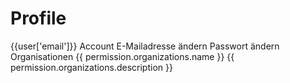 <script setup>
    import LoginForm from '../components/LoginForm.vue';
    import Credentials from '../components/Credentials.vue';
    import { ref, onMounted, getCurrentInstance } from 'vue';
    import { createClient } from '@supabase/supabase-js';
    import OrganizationsAdmins from '../components/organizations/OrganizationsAdmins.vue';
    import { withBase } from 'vitepress'

    const instance = getCurrentInstance();
    const apikey = instance.appContext.config.globalProperties.$apikey;
    const url = instance.appContext.config.globalProperties.$url;

    const supabase = createClient(url, apikey);

    const data = ref({});
    const access_token = ref('');
    const jwtPayload = ref({});
    const is_admin = ref(false);
    const state_responsible = ref(null);
    const troop_id = ref(null);
    const state_responsible_name = ref(null);

    const isActive = ref(false);

    const user = ref({});
    const users_profile = ref({});
    const organization = ref({});

    const organizationsAccess = ref([]);

    function parseJwt (token) {
        var base64Url = token.split('.')[1];
        var base64 = base64Url.replace(/-/g, '+').replace(/_/g, '/');
        var jsonPayload = decodeURIComponent(window.atob(base64).split('').map(function(c) {
            return '%' + ('00' + c.charCodeAt(0).toString(16)).slice(-2);
        }).join(''));

        return JSON.parse(jsonPayload);
    };

    async function _getStateResponsibleName(stateCode){
        await supabase.schema('lookup').from('lookup_state').select('name_de, name_en').eq('code', stateCode).single().then(({ data, error }) => {
            if (error) {
                console.error(error);
                return;
            }
            state_responsible_name.value = data.name_de;
        });
    }
    /*
    const _organizationMembers = ref([]);
    async function _getOrganizationMembers(orgnaization_id){
        if (!orgnaization_id) {
            return;
        }
        await supabase.from('users_profile').select().eq('organization_id', orgnaization_id).then(({ data, error }) => {
            if (error) {
                console.error(error);
                return;
            }
            _organizationMembers.value = data;
        });
    }*/

    //async function _getOrganizationById(organizationId){
//
    //    await supabase.from('organizations').select().eq('id', organizationId).single().then(({ data, error }) => {
    //        if (error) {
    //            console.error(error);
    //            return;
    //        }
    //        organization.value = data;
    //        _getOrganizationMembers(organizationId);
    //    });
    //}
    async function _getUsersProfile(userId){
        await supabase.from('users_profile').select().eq('id', userId).single().then(({ data, error }) => {
            if (error) {
                console.error(error);
                return;
            }
            users_profile.value = data;
            //_getOrganizationById(data.organization_id);
        });
    }
    async function _getOrganizations(userId){

        await supabase.from('users_permissions').select("*, organizations(*)").eq('user_id', userId).then(({ data, error }) => {
            if (error) {
                console.error(error);
                return;
            }
            organizationsAccess.value = data;
            console.log('Organizations Access:', organizationsAccess.value);
        });

    }

    onMounted(async () => {
        const { data, error } = await supabase.auth.getSession()
        if (data.session) {
            user.value = data.session.user;
            _getUsersProfile(data.session.user.id);
            _getOrganizations(data.session.user.id);
        }
    });

    const _toChangeEmail = () => {
        window.location.href = './change-email';
    };
    const _toChangePassword = () => {
        window.location.href = './reset-password';
    };
    const _toOrganization = (organization_id) => {
        window.location.href = withBase('/dashboard/organizations?organization=' + organization_id);
    };

</script>

# Profile

<v-card class="my-4">
    <v-list>
        <v-list-item>
            <template v-slot:prepend>
                <v-avatar >
                    <v-icon>mdi-account</v-icon>
                </v-avatar>
            </template>
            <v-list-item-title>{{user['email']}}</v-list-item-title>

<template v-slot:append>
<v-tooltip text="Organization Admin">
    <template v-slot:activator="{ props }">
        <v-icon
            v-if="users_profile['is_organization_admin']"
            icon="mdi-shield-crown"
            variant="text"
            v-bind="props"
        ></v-icon>
    </template>
</v-tooltip>
</template>

</v-list-item>
</v-list>
</v-card>


<v-list>
    <v-list-subheader>Account</v-list-subheader>
    <v-list-item @click="_toChangeEmail">
        <v-list-item-title>E-Mailadresse ändern</v-list-item-title>
        <v-list-item-subtitle></v-list-item-subtitle>
        <template v-slot:append>
            <v-btn
                v-if="users_profile['is_organization_admin']"
                icon="mdi-chevron-right"
                variant="text"
                v-bind="props"
            ></v-btn>
        </template>
    </v-list-item>
    <v-list-item  @click="_toChangePassword">
        <v-list-item-title>Passwort ändern</v-list-item-title>
        <v-list-item-subtitle></v-list-item-subtitle>
        <template v-slot:append>
            <v-btn
                v-if="users_profile['is_organization_admin']"
                icon="mdi-chevron-right"
                variant="text"
                v-bind="props"
            ></v-btn>
        </template>
    </v-list-item>
</v-list>

<v-card class="my-4">
    <v-list>
        <v-list-subheader>Organisationen</v-list-subheader>
        <v-list-item v-for="permission in organizationsAccess" :key="permission.id" @click="_toOrganization(permission.organizations.id)">
            <v-list-item-title>{{ permission.organizations.name }}</v-list-item-title>
            <v-list-item-subtitle>{{ permission.organizations.description }}</v-list-item-subtitle>
            <template v-slot:append>
                <v-btn
                    color="grey-lighten-1"
                    icon="mdi-information"
                    variant="text"
                ></v-btn>
            </template>
        </v-list-item>
    </v-list>
</v-card>
<LoginForm/>
